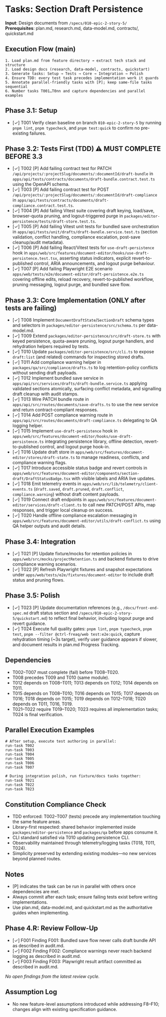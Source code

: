 # Tasks: Section Draft Persistence

**Input**: Design documents from `/specs/010-epic-2-story-5/`  
**Prerequisites**: plan.md, research.md, data-model.md, contracts/,
quickstart.md

## Execution Flow (main)

```
1. Load plan.md from feature directory → extract tech stack and structure
2. Load design docs (research, data-model, contracts, quickstart)
3. Generate tasks: Setup → Tests → Core → Integration → Polish
4. Ensure TDD: every test task precedes implementation work it guards
5. Annotate parallel-friendly tasks with [P]; keep same-file tasks sequential
6. Number tasks T001…T0nn and capture dependencies and parallel examples
```

## Phase 3.1: Setup

- [✓] T001 Verify clean baseline on branch `010-epic-2-story-5` by running
  `pnpm lint`, `pnpm typecheck`, and `pnpm test:quick` to confirm no
  pre-existing failures.

## Phase 3.2: Tests First (TDD) ⚠️ MUST COMPLETE BEFORE 3.3

- [✓] T002 [P] Add failing contract test for PATCH
  `/api/projects/:projectSlug/documents/:documentId/draft-bundle` in
  `apps/api/tests/contracts/documents/draft-bundle.contract.test.ts` using the
  OpenAPI schema.
- [✓] T003 [P] Add failing contract test for POST
  `/api/projects/:projectSlug/documents/:documentId/draft-compliance` in
  `apps/api/tests/contracts/documents/draft-compliance.contract.test.ts`.
- [✓] T004 [P] Add failing Vitest suite covering draft keying, load/save,
  browser-quota pruning, and logout-triggered purge in
  `packages/editor-persistence/tests/draft-store.test.ts`.
- [✓] T005 [P] Add failing Vitest unit tests for bundled save orchestration in
  `apps/api/tests/unit/drafts/draft-bundle.service.test.ts` (section validation,
  conflict handling, compliance escalation, post-save cleanup/audit metadata).
- [✓] T006 [P] Add failing React/Vitest tests for `use-draft-persistence` hook
  in
  `apps/web/src/features/document-editor/hooks/use-draft-persistence.test.tsx`,
  asserting status indicators, explicit revert-to-published control, ARIA
  announcements, and logout purge behaviour.
- [✓] T007 [P] Add failing Playwright E2E scenario
  `apps/web/tests/e2e/document-editor/draft-persistence.e2e.ts` covering offline
  edits, reload recovery, revert-to-published workflow, pruning messaging,
  logout purge, and bundled save flow.

## Phase 3.3: Core Implementation (ONLY after tests are failing)

- [✓] T008 Implement `DocumentDraftState`/`SectionDraft` schema types and
  selectors in `packages/editor-persistence/src/schema.ts` per data-model.md.
- [✓] T009 Extend `packages/editor-persistence/src/draft-store.ts` with keyed
  persistence, quota-aware pruning, logout purge handlers, and rehydration
  helpers required by tests.
- [✓] T010 Update `packages/editor-persistence/src/cli.ts` to expose
  `draft:list` (and related) commands for inspecting stored drafts.
- [✓] T011 Add compliance warning helper in
  `packages/qa/src/compliance/drafts.ts` to log retention-policy conflicts
  without sending draft payloads.
- [✓] T012 Implement bundled save service in
  `apps/api/src/services/drafts/draft-bundle.service.ts` applying validated
  sections atomically, surfacing conflict metadata, and signalling draft cleanup
  with audit stamps.
- [✓] T013 Wire PATCH bundle route in
  `apps/api/src/routes/documents/save-drafts.ts` to use the new service and
  return contract-compliant responses.
- [✓] T014 Add POST compliance warning route in
  `apps/api/src/routes/documents/draft-compliance.ts` delegating to QA logging
  helper.
- [✓] T015 Implement `use-draft-persistence` hook in
  `apps/web/src/features/document-editor/hooks/use-draft-persistence.ts`
  integrating persistence library, offline detection, revert-to-published
  control, and logout purge hook-in.
- [✓] T016 Update draft store in
  `apps/web/src/features/document-editor/stores/draft-state.ts` to manage
  readiness, conflicts, and compliance warning flags.
- [✓] T017 Introduce accessible status badge and revert controls in
  `apps/web/src/features/document-editor/components/section-draft/DraftStatusBadge.tsx`
  with visible labels and ARIA live updates.
- [✓] T018 Emit telemetry events in
  `apps/web/src/lib/telemetry/client-events.ts` (`draft.saved`, `draft.pruned`,
  `draft.conflict`, `compliance.warning`) without draft content payloads.
- [✓] T019 Connect draft endpoints in
  `apps/web/src/features/document-editor/services/draft-client.ts` to call new
  PATCH/POST APIs, map responses, and trigger local cleanup on success.
- [✓] T020 Handle offline compliance escalation messaging in
  `apps/web/src/features/document-editor/utils/draft-conflict.ts` using QA
  helper outputs and audit details.

## Phase 3.4: Integration

- [✓] T021 [P] Update fixture/mocks for retention policies in
  `apps/web/src/mocks/projectRetention.ts` and backend fixtures to drive
  compliance warning scenarios.
- [✓] T022 [P] Refresh Playwright fixtures and snapshot expectations under
  `apps/web/tests/e2e/fixtures/document-editor` to include draft status and
  pruning flows.

## Phase 3.5: Polish

- [✓] T023 [P] Update documentation references (e.g., `/docs/front-end-spec.md`
  draft status section and `/specs/010-epic-2-story-5/quickstart.md`) to reflect
  final behavior, including logout purge and revert guidance.
- [✓] T024 Execute full quality gates: `pnpm lint`, `pnpm typecheck`,
  `pnpm test`, `pnpm --filter @ctrl-freaq/web test:e2e:quick`, capture
  rehydration timing (~3s target), verify user guidance appears if slower, and
  document results in plan.md Progress Tracking.

## Dependencies

- T002–T007 must complete (fail) before T008–T020.
- T008 precedes T009 and T010 (same module).
- T012 depends on T008–T011; T013 depends on T012; T014 depends on T011.
- T015 depends on T008–T010; T016 depends on T015; T017 depends on T016; T018
  depends on T015; T019 depends on T012–T018; T020 depends on T011, T016, T019.
- T021–T022 require T019–T020; T023 requires all implementation tasks; T024 is
  final verification.

## Parallel Execution Examples

```
# After setup, execute test authoring in parallel:
run-task T002
run-task T003
run-task T004
run-task T005
run-task T006
run-task T007

# During integration polish, run fixture/docs tasks together:
run-task T021
run-task T022
run-task T023
```

## Constitution Compliance Check

- TDD enforced: T002–T007 (tests) precede any implementation touching the same
  feature areas.
- Library-first respected: shared behavior implemented inside
  `packages/editor-persistence` and `packages/qa` before apps consume it.
- CLI standard satisfied via T010 updating persistence CLI.
- Observability maintained through telemetry/logging tasks (T018, T011, T024).
- Simplicity preserved by extending existing modules—no new services beyond
  planned routes.

## Notes

- [P] indicates the task can be run in parallel with others once dependencies
  are met.
- Always commit after each task; ensure failing tests exist before writing
  implementations.
- Use plan.md, data-model.md, and quickstart.md as the authoritative guides when
  implementing.

## Phase 4.R: Review Follow-Up

- [✓] F001 Finding F001: Bundled save flow never calls draft bundle API as
  described in audit.md.
- [✓] F002 Finding F002: Compliance warnings never reach backend logging as
  described in audit.md.
- [✓] F003 Finding F003: Playwright result artifact committed as described in
  audit.md.

_No open findings from the latest review cycle._

## Assumption Log

- No new feature-level assumptions introduced while addressing F8–F10; changes
  align with existing specification guidance.
